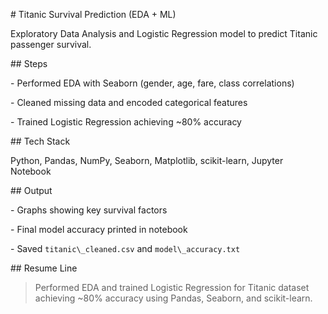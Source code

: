 \# Titanic Survival Prediction (EDA + ML)



Exploratory Data Analysis and Logistic Regression model to predict Titanic passenger survival.



\## Steps

\- Performed EDA with Seaborn (gender, age, fare, class correlations)

\- Cleaned missing data and encoded categorical features

\- Trained Logistic Regression achieving ~80% accuracy



\## Tech Stack

Python, Pandas, NumPy, Seaborn, Matplotlib, scikit-learn, Jupyter Notebook



\## Output

\- Graphs showing key survival factors

\- Final model accuracy printed in notebook

\- Saved `titanic\_cleaned.csv` and `model\_accuracy.txt`



\## Resume Line

> Performed EDA and trained Logistic Regression for Titanic dataset achieving ~80% accuracy using Pandas, Seaborn, and scikit-learn.



